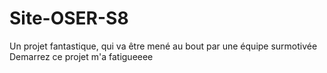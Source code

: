 # Site-OSER-S8
Un projet fantastique, qui va être mené au bout par une équipe surmotivée
Demarrez ce projet m'a fatigueeee
